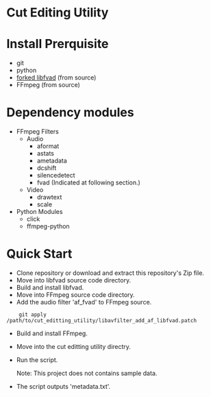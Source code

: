 # Cut Editing Utility

# Install Prerquisite
- git
- python
- [forked libfvad](https://github.com/mars2nico/libfvad) (from source)
- FFmpeg (from source)

# Dependency modules
- FFmpeg Filters
  * Audio
    - aformat
    - astats
    - ametadata
    - dcshift
    - silencedetect
    - fvad (Indicated at following section.)
  * Video
    - drawtext
    - scale
- Python Modules
  * click
  * ffmpeg-python

# Quick Start
- Clone repository or download and extract this repository's Zip file.
- Move into libfvad source code directory.
- Build and install libfvad.
- Move into FFmpeg source code directory.
- Add the audio filter 'af_fvad' to FFmpeg source.

```console
    git apply /path/to/cut_editting_utility/libavfilter_add_af_libfvad.patch
```

- Build and install FFmpeg.
- Move into the cut editting utility directry.
- Run the script.

  Note: This project does not contains sample data.
- The script outputs 'metadata.txt'.
